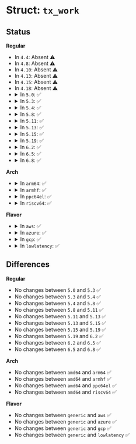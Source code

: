 # Struct: <code>tx_work</code>

## Status
<b>Regular</b>
<ul>
<li>
In <code>4.4</code>: Absent ⚠️
</li>
<li>
In <code>4.8</code>: Absent ⚠️
</li>
<li>
In <code>4.10</code>: Absent ⚠️
</li>
<li>
In <code>4.13</code>: Absent ⚠️
</li>
<li>
In <code>4.15</code>: Absent ⚠️
</li>
<li>
In <code>4.18</code>: Absent ⚠️
</li>
<li>
<details>
<summary>In <code>5.0</code>: ✅</summary>

```c
struct tx_work {
    struct delayed_work work;
    struct sock *sk;
};
```
</details>
</li>
<li>
<details>
<summary>In <code>5.3</code>: ✅</summary>

```c
struct tx_work {
    struct delayed_work work;
    struct sock *sk;
};
```
</details>
</li>
<li>
<details>
<summary>In <code>5.4</code>: ✅</summary>

```c
struct tx_work {
    struct delayed_work work;
    struct sock *sk;
};
```
</details>
</li>
<li>
<details>
<summary>In <code>5.8</code>: ✅</summary>

```c
struct tx_work {
    struct delayed_work work;
    struct sock *sk;
};
```
</details>
</li>
<li>
<details>
<summary>In <code>5.11</code>: ✅</summary>

```c
struct tx_work {
    struct delayed_work work;
    struct sock *sk;
};
```
</details>
</li>
<li>
<details>
<summary>In <code>5.13</code>: ✅</summary>

```c
struct tx_work {
    struct delayed_work work;
    struct sock *sk;
};
```
</details>
</li>
<li>
<details>
<summary>In <code>5.15</code>: ✅</summary>

```c
struct tx_work {
    struct delayed_work work;
    struct sock *sk;
};
```
</details>
</li>
<li>
<details>
<summary>In <code>5.19</code>: ✅</summary>

```c
struct tx_work {
    struct delayed_work work;
    struct sock *sk;
};
```
</details>
</li>
<li>
<details>
<summary>In <code>6.2</code>: ✅</summary>

```c
struct tx_work {
    struct delayed_work work;
    struct sock *sk;
};
```
</details>
</li>
<li>
<details>
<summary>In <code>6.5</code>: ✅</summary>

```c
struct tx_work {
    struct delayed_work work;
    struct sock *sk;
};
```
</details>
</li>
<li>
<details>
<summary>In <code>6.8</code>: ✅</summary>

```c
struct tx_work {
    struct delayed_work work;
    struct sock *sk;
};
```
</details>
</li>
</ul>
<b>Arch</b>
<ul>
<li>
<details>
<summary>In <code>arm64</code>: ✅</summary>

```c
struct tx_work {
    struct delayed_work work;
    struct sock *sk;
};
```
</details>
</li>
<li>
<details>
<summary>In <code>armhf</code>: ✅</summary>

```c
struct tx_work {
    struct delayed_work work;
    struct sock *sk;
};
```
</details>
</li>
<li>
<details>
<summary>In <code>ppc64el</code>: ✅</summary>

```c
struct tx_work {
    struct delayed_work work;
    struct sock *sk;
};
```
</details>
</li>
<li>
<details>
<summary>In <code>riscv64</code>: ✅</summary>

```c
struct tx_work {
    struct delayed_work work;
    struct sock *sk;
};
```
</details>
</li>
</ul>
<b>Flavor</b>
<ul>
<li>
<details>
<summary>In <code>aws</code>: ✅</summary>

```c
struct tx_work {
    struct delayed_work work;
    struct sock *sk;
};
```
</details>
</li>
<li>
<details>
<summary>In <code>azure</code>: ✅</summary>

```c
struct tx_work {
    struct delayed_work work;
    struct sock *sk;
};
```
</details>
</li>
<li>
<details>
<summary>In <code>gcp</code>: ✅</summary>

```c
struct tx_work {
    struct delayed_work work;
    struct sock *sk;
};
```
</details>
</li>
<li>
<details>
<summary>In <code>lowlatency</code>: ✅</summary>

```c
struct tx_work {
    struct delayed_work work;
    struct sock *sk;
};
```
</details>
</li>
</ul>

## Differences
<b>Regular</b>
<ul>
<li>
No changes between <code>5.0</code> and <code>5.3</code> ✅
</li>
<li>
No changes between <code>5.3</code> and <code>5.4</code> ✅
</li>
<li>
No changes between <code>5.4</code> and <code>5.8</code> ✅
</li>
<li>
No changes between <code>5.8</code> and <code>5.11</code> ✅
</li>
<li>
No changes between <code>5.11</code> and <code>5.13</code> ✅
</li>
<li>
No changes between <code>5.13</code> and <code>5.15</code> ✅
</li>
<li>
No changes between <code>5.15</code> and <code>5.19</code> ✅
</li>
<li>
No changes between <code>5.19</code> and <code>6.2</code> ✅
</li>
<li>
No changes between <code>6.2</code> and <code>6.5</code> ✅
</li>
<li>
No changes between <code>6.5</code> and <code>6.8</code> ✅
</li>
</ul>
<b>Arch</b>
<ul>
<li>
No changes between <code>amd64</code> and <code>arm64</code> ✅
</li>
<li>
No changes between <code>amd64</code> and <code>armhf</code> ✅
</li>
<li>
No changes between <code>amd64</code> and <code>ppc64el</code> ✅
</li>
<li>
No changes between <code>amd64</code> and <code>riscv64</code> ✅
</li>
</ul>
<b>Flavor</b>
<ul>
<li>
No changes between <code>generic</code> and <code>aws</code> ✅
</li>
<li>
No changes between <code>generic</code> and <code>azure</code> ✅
</li>
<li>
No changes between <code>generic</code> and <code>gcp</code> ✅
</li>
<li>
No changes between <code>generic</code> and <code>lowlatency</code> ✅
</li>
</ul>
